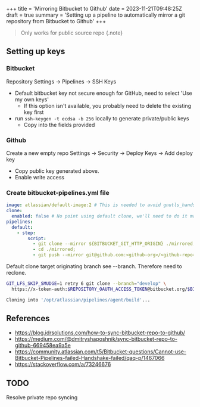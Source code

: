 +++
title = 'Mirroring Bitbucket to Github'
date = 2023-11-21T09:48:25Z
draft = true
summary = 'Setting up a pipeline to automatically mirror a git repository from Bitbucket to Github'
+++
> Only works for public source repo
{.note}

## Setting up keys
### Bitbucket
Repository Settings -> Pipelines -> SSH Keys
- Default bitbucket key not secure enough for GitHub, need to select 'Use my own keys'
    - If this option isn't available, you probably need to delete the existing key first
- run `ssh-keygen -t ecdsa -b 256` locally to generate private/public keys
    - Copy into the fields provided

### Github
Create a new empty repo
Settings -> Security -> Deploy Keys -> Add deploy key

- Copy public key generated above.
- Enable write access


### Create bitbucket-pipelines.yml file

```yaml
image: atlassian/default-image:2 # This is needed to avoid gnutls_handshake issues
clone:
  enabled: false # No point using default clone, we'll need to do it manually anyway
pipelines:
  default:
    - step:
        script:
          - git clone --mirror ${BITBUCKET_GIT_HTTP_ORIGIN} ./mirrored;
          - cd ./mirrored;
          - git push --mirror git@github.com:<github-org>/<github-repo>.git
```



Default clone target originating branch see --branch. Therefore need to reclone.
```bash
GIT_LFS_SKIP_SMUDGE=1 retry 6 git clone --branch="develop" \
  https://x-token-auth:$REPOSITORY_OAUTH_ACCESS_TOKEN@bitbucket.org/$BITBUCKET_REPO_FULL_NAME.git $BUILD_DIR

Cloning into '/opt/atlassian/pipelines/agent/build'...

```

## References
- https://blog.idrsolutions.com/how-to-sync-bitbucket-repo-to-github/
- https://medium.com/@dmitryshaposhnik/sync-bitbucket-repo-to-github-669458ea9a5e
- https://community.atlassian.com/t5/Bitbucket-questions/Cannot-use-Bitbucket-Pipelines-failed-Handshake-failed/qaq-p/1467066
- https://stackoverflow.com/a/73246676

## TODO
Resolve private repo syncing